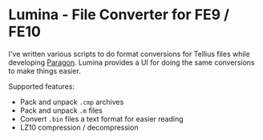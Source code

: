 # Lumina - File Converter for FE9 / FE10
I've written various scripts to do format conversions for Tellius files while developing [Paragon](https://github.com/thane98/paragon). Lumina provides a UI for doing the same conversions to make things easier.

Supported features:
* Pack and unpack `.cmp` archives
* Pack and unpack `.m` files
* Convert `.bin` files a text format for easier reading
* LZ10 compression / decompression

